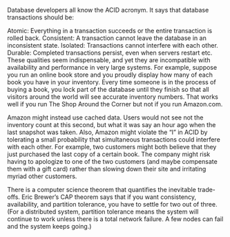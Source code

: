 Database developers all know the ACID acronym. It says that database transactions should be:

Atomic: Everything in a transaction succeeds or the entire transaction is rolled back.
Consistent: A transaction cannot leave the database in an inconsistent state.
Isolated: Transactions cannot interfere with each other.
Durable: Completed transactions persist, even when servers restart etc.
These qualities seem indispensable, and yet they are incompatible with availability and performance in very large systems. For example, suppose you run an online book store and you proudly display how many of each book you have in your inventory. Every time someone is in the process of buying a book, you lock part of the database until they finish so that all visitors around the world will see accurate inventory numbers. That works well if you run The Shop Around the Corner but not if you run Amazon.com.

Amazon might instead use cached data. Users would not see not the inventory count at this second, but what it was say an hour ago when the last snapshot was taken. Also, Amazon might violate the “I” in ACID by tolerating a small probability that simultaneous transactions could interfere with each other. For example, two customers might both believe that they just purchased the last copy of a certain book. The company might risk having to apologize to one of the two customers (and maybe compensate them with a gift card) rather than slowing down their site and irritating myriad other customers.

There is a computer science theorem that quantifies the inevitable trade-offs. Eric Brewer’s CAP theorem says that if you want consistency, availability, and partition tolerance, you have to settle for two out of three. (For a distributed system, partition tolerance means the system will continue to work unless there is a total network failure. A few nodes can fail and the system keeps going.)